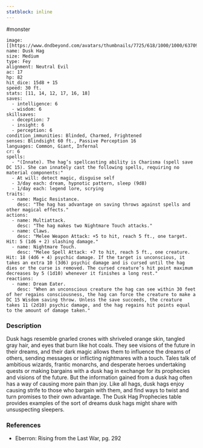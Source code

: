 ```yaml
---
statblock: inline
---
```

 #monster 

```statblock
image: [[https://www.dndbeyond.com/avatars/thumbnails/7725/618/1000/1000/637091620885285452.png]]
name: Dusk Hag
size: Medium
type: Fey
alignment: Neutral Evil
ac: 17
hp: 82
hit_dice: 15d8 + 15
speed: 30 ft.
stats: [11, 14, 12, 17, 16, 18]
saves:
  - intelligence: 6
  - wisdom: 6
skillsaves:
  - deception: 7
  - insight: 6
  - perception: 6
condition_immunities: Blinded, Charmed, Frightened
senses: Blindsight 60 ft., Passive Perception 16
languages: Common, Giant, Infernal
cr: 6
spells:
  - "(Innate). The hag’s spellcasting ability is Charisma (spell save DC 15). She can innately cast the following spells, requiring no material components:"
  - At will: detect magic, disguise self
  - 3/day each: dream, hypnotic pattern, sleep (9d8)
  - 1/day each: legend lore, scrying
traits:
  - name: Magic Resistance.
    desc: "The hag has advantage on saving throws against spells and other magical effects."
actions:
  - name: Multiattack.
    desc: "The hag makes two Nightmare Touch attacks."
  - name: Claws.
    desc: "Melee Weapon Attack: +5 to hit, reach 5 ft., one target. Hit: 5 (1d6 + 2) slashing damage."
  - name: Nightmare Touch.
    desc: "Melee Spell Attack: +7 to hit, reach 5 ft., one creature. Hit: 18 (4d6 + 4) psychic damage. If the target is unconscious, it takes an extra 10 (3d6) psychic damage and is cursed until the hag dies or the curse is removed. The cursed creature’s hit point maximum decreases by 5 (1d10) whenever it finishes a long rest."
reactions:
  - name: Dream Eater.
    desc: "When an unconscious creature the hag can see within 30 feet of her regains consciousness, the hag can force the creature to make a DC 15 Wisdom saving throw. Unless the save succeeds, the creature takes 11 (2d10) psychic damage, and the hag regains hit points equal to the amount of damage taken."
```

### Description

Dusk hags resemble gnarled crones with shriveled orange skin, tangled gray hair, and eyes that burn like hot coals. They see visions of the future in their dreams, and their dark magic allows them to influence the dreams of others, sending messages or inflicting nightmares with a touch. Tales talk of ambitious wizards, frantic monarchs, and desperate heroes undertaking quests or making bargains with a dusk hag in exchange for its prophecies and visions of the future. But the information gained from a dusk hag often has a way of causing more pain than joy. Like all hags, dusk hags enjoy causing strife to those who bargain with them, and find ways to twist and turn promises to their own advantage. The Dusk Hag Prophecies table provides examples of the sort of dreams dusk hags might share with unsuspecting sleepers.

### References

* Eberron: Rising from the Last War, pg. 292